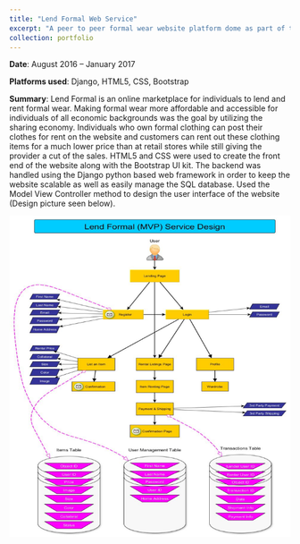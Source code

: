 ```yaml
---
title: "Lend Formal Web Service"
excerpt: "A peer to peer formal wear website platform dome as part of the Idea to Prototype program at Georgia Tech. <br/><img src='/images/LF1.png'>"
collection: portfolio
---
```


**Date**: August 2016 – January 2017

**Platforms used**: Django, HTML5, CSS, Bootstrap 

**Summary**: Lend Formal is an online marketplace for individuals to lend and rent formal wear. Making formal wear more affordable and accessible for individuals of all economic backgrounds was the goal by utilizing the sharing economy. Individuals who own formal clothing can post their clothes for rent on the website and customers can rent out these clothing items for a much lower price than at retail stores while still giving the provider a cut of the sales. HTML5 and CSS were used to create the front end of the website along with the Bootstrap UI kit. The backend was handled using the Django python based web framework in order to keep the website scalable as well as easily manage the SQL database. Used the Model View Controller method to design the user interface of the website (Design picture seen below). 

![Website Design](/images/LFServiceDesign.png)



